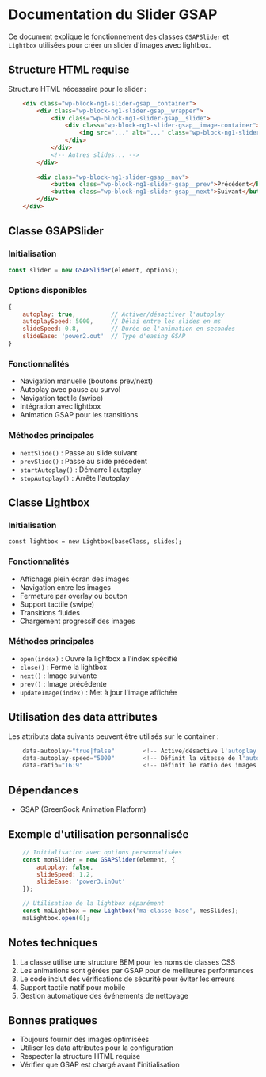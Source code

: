 # Documentation du Slider GSAP

Ce document explique le fonctionnement des classes `GSAPSlider` et `Lightbox` utilisées pour créer un slider d'images avec lightbox.

## Structure HTML requise

Structure HTML nécessaire pour le slider :

```html
    <div class="wp-block-ng1-slider-gsap__container">
        <div class="wp-block-ng1-slider-gsap__wrapper">
            <div class="wp-block-ng1-slider-gsap__slide">
                <div class="wp-block-ng1-slider-gsap__image-container">
                    <img src="..." alt="..." class="wp-block-ng1-slider-gsap__img" data-full-src="...">
                </div>
            </div>
            <!-- Autres slides... -->
        </div>
        
        <div class="wp-block-ng1-slider-gsap__nav">
            <button class="wp-block-ng1-slider-gsap__prev">Précédent</button>
            <button class="wp-block-ng1-slider-gsap__next">Suivant</button>
        </div>
    </div>
```

## Classe GSAPSlider

### Initialisation

```javascript
const slider = new GSAPSlider(element, options);
```

### Options disponibles

```javascript
{
    autoplay: true,          // Activer/désactiver l'autoplay
    autoplaySpeed: 5000,     // Délai entre les slides en ms
    slideSpeed: 0.8,         // Durée de l'animation en secondes
    slideEase: 'power2.out'  // Type d'easing GSAP
}
```

### Fonctionnalités
- Navigation manuelle (boutons prev/next)
- Autoplay avec pause au survol
- Navigation tactile (swipe)
- Intégration avec lightbox
- Animation GSAP pour les transitions

### Méthodes principales
- `nextSlide()` : Passe au slide suivant
- `prevSlide()` : Passe au slide précédent
- `startAutoplay()` : Démarre l'autoplay
- `stopAutoplay()` : Arrête l'autoplay

## Classe Lightbox

### Initialisation

    const lightbox = new Lightbox(baseClass, slides);

### Fonctionnalités
- Affichage plein écran des images
- Navigation entre les images
- Fermeture par overlay ou bouton
- Support tactile (swipe)
- Transitions fluides
- Chargement progressif des images

### Méthodes principales
- `open(index)` : Ouvre la lightbox à l'index spécifié
- `close()` : Ferme la lightbox
- `next()` : Image suivante
- `prev()` : Image précédente
- `updateImage(index)` : Met à jour l'image affichée

## Utilisation des data attributes
Les attributs data suivants peuvent être utilisés sur le container :
```javascript
    data-autoplay="true|false"        <!-- Active/désactive l'autoplay -->
    data-autoplay-speed="5000"        <!-- Définit la vitesse de l'autoplay en ms -->
    data-ratio="16:9"                 <!-- Définit le ratio des images -->
```

## Dépendances

- GSAP (GreenSock Animation Platform)

## Exemple d'utilisation personnalisée

```javascript
    // Initialisation avec options personnalisées
    const monSlider = new GSAPSlider(element, {
        autoplay: false,
        slideSpeed: 1.2,
        slideEase: 'power3.inOut'
    });

    // Utilisation de la lightbox séparément
    const maLightbox = new Lightbox('ma-classe-base', mesSlides);
    maLightbox.open(0);
```

## Notes techniques

1. La classe utilise une structure BEM pour les noms de classes CSS
2. Les animations sont gérées par GSAP pour de meilleures performances
3. Le code inclut des vérifications de sécurité pour éviter les erreurs
4. Support tactile natif pour mobile
5. Gestion automatique des événements de nettoyage

## Bonnes pratiques

- Toujours fournir des images optimisées
- Utiliser les data attributes pour la configuration
- Respecter la structure HTML requise
- Vérifier que GSAP est chargé avant l'initialisation

